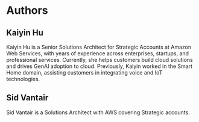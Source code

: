 # Authors

## Kaiyin Hu
Kaiyin Hu is a Senior Solutions Architect for Strategic Accounts at Amazon Web Services, with years of experience across enterprises, startups, and professional services. Currently, she helps customers build cloud solutions and drives GenAI adoption to cloud. Previously, Kaiyin worked in the Smart Home domain, assisting customers in integrating voice and IoT technologies.

## Sid Vantair
Sid Vantair is a Solutions Architect with AWS covering Strategic accounts.
